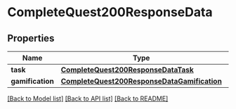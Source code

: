 # CompleteQuest200ResponseData

## Properties
Name | Type | Description | Notes
------------ | ------------- | ------------- | -------------
**task** | [**CompleteQuest200ResponseDataTask**](CompleteQuest200ResponseDataTask.md) |  | [optional] 
**gamification** | [**CompleteQuest200ResponseDataGamification**](CompleteQuest200ResponseDataGamification.md) |  | [optional] 

[[Back to Model list]](../README.md#documentation-for-models) [[Back to API list]](../README.md#documentation-for-api-endpoints) [[Back to README]](../README.md)


